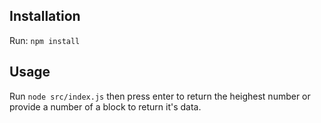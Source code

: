 ## Installation

Run: `npm install`

## Usage

Run `node src/index.js` then press enter to return the heighest number
or provide a number of a block to return it's data.

